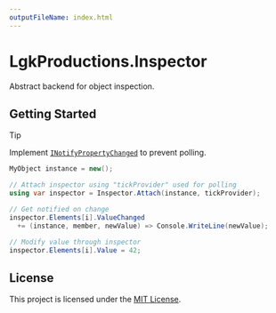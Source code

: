 ```yaml
---
outputFileName: index.html
---
```


# LgkProductions.Inspector

Abstract backend for object inspection.

## Getting Started

> [!TIP]
> Implement [`INotifyPropertyChanged`](https://learn.microsoft.com/en-us/dotnet/api/system.componentmodel.inotifypropertychanged) to prevent polling.

```cs
MyObject instance = new();

// Attach inspector using "tickProvider" used for polling
using var inspector = Inspector.Attach(instance, tickProvider);

// Get notified on change
inspector.Elements[i].ValueChanged
  += (instance, member, newValue) => Console.WriteLine(newValue);

// Modify value through inspector
inspector.Elements[i].Value = 42;
```

## License

This project is licensed under the [MIT License](LICENSE.txt).
